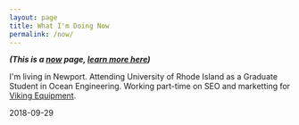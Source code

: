 ```yaml
---
layout: page
title: What I'm Doing Now
permalink: /now/
---
```


**_(This is a [now](http://www.nownownow.com/about) page, [learn more here](http://www.nownownow.com/about))_**

I'm living in Newport. Attending University of Rhode Island as a Graduate Student in Ocean Engineering. Working part-time on SEO and marketting for [Viking Equipment](https://www.vikingequip.com).

2018-09-29



